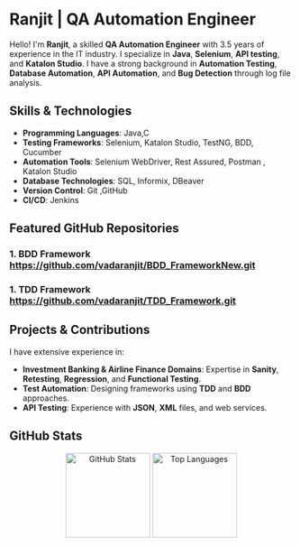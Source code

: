 # Ranjit | QA Automation Engineer

Hello! I'm **Ranjit**, a skilled **QA Automation Engineer** with 3.5 years of experience in the IT industry. I specialize in **Java**, **Selenium**, **API testing**, and **Katalon Studio**. I have a strong background in **Automation Testing**, **Database Automation**, **API Automation**, and **Bug Detection** through log file analysis. 

## Skills & Technologies

- **Programming Languages**: Java,C
- **Testing Frameworks**: Selenium, Katalon Studio, TestNG, BDD, Cucumber
- **Automation Tools**: Selenium WebDriver, Rest Assured, Postman , Katalon Studio
- **Database Technologies**: SQL, Informix, DBeaver
- **Version Control**: Git ,GitHub
- **CI/CD**: Jenkins

## Featured GitHub Repositories
### 1. BDD Framework https://github.com/vadaranjit/BDD_FrameworkNew.git
### 1. TDD Framework https://github.com/vadaranjit/TDD_Framework.git

## Projects & Contributions

I have extensive experience in:
- **Investment Banking & Airline Finance Domains**: Expertise in **Sanity**, **Retesting**, **Regression**, and **Functional Testing**.
- **Test Automation**: Designing frameworks using **TDD** and **BDD** approaches.
- **API Testing**: Experience with **JSON**, **XML** files, and web services.

## GitHub Stats

<div align="center">
  <img src="https://github-readme-stats.vercel.app/api?username=vadaranjit&show_icons=true&theme=dracula" height="150" alt="GitHub Stats" />
  <img src="https://github-readme-stats.vercel.app/api/top-langs?username=vadaranjit&layout=compact&theme=dracula" height="150" alt="Top Languages" />
</div>
